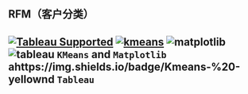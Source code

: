 ## RFM（客户分类）
[![Tableau Supported](https://img.shields.io/badge/Support%20Level-Tableau%20Supported-53bd92.svg)](https://www.tableau.com/support-levels-it-and-developer-tools)
[![kmeans](https://img.shields.io/badge/Kmeans-%20-yellow)](https://blog.csdn.net/liusanzhu/article/details/75092290)
![matplotlib](https://img.shields.io/badge/matplotlib-%20-red)
![tableau](https://img.shields.io/badge/Tableau-%20-orange)
`KMeans` and `Matplotlib` ahttps://img.shields.io/badge/Kmeans-%20-yellownd `Tableau`
------------------------
